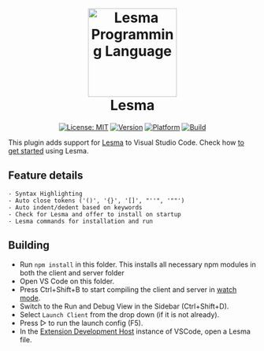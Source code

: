 <h1 align="center">
  <img src="docs/static/img/logo.svg" height="180px" style="height: 180px" alt="Lesma Programming Language" title="Lesma Programming Language">
  <br>
  Lesma
</h1>

<div align="center">

[![License: MIT](https://img.shields.io/github/license/alinalihassan/Lesma?color=yellow)](https://github.com/alinalihassan/Lesma/blob/main/LICENSE.txt)
[![Version](https://img.shields.io/github/v/release/alinalihassan/Lesma-vscode?color=brightgreen)](https://github.com/alinalihassan/Lesma/releases)
[![Platform](https://img.shields.io/badge/platforms-%20Linux%20|%20macOS-green.svg?color=lightgrey)](https://github.com/alinalihassan/Lesma/releases)
[![Build](https://img.shields.io/github/actions/workflow/status/alinalihassan/Lesma-vscode/Release)](https://github.com/alinalihassan/Lesma/actions/workflows/ci.yaml)

</div>

This plugin adds support for [Lesma](https://github.com/alinalihassan/Lesma) to Visual Studio Code.
Check how [to get started](https://lesma.org/docs/introduction/getting-started) using Lesma.

## Feature details

    - Syntax Highlighting
    - Auto close tokens ('()', '{}', '[]', "''", '""')
    - Auto indent/dedent based on keywords
    - Check for Lesma and offer to install on startup
    - Lesma commands for installation and run

## Building

- Run `npm install` in this folder. This installs all necessary npm modules in both the client and server folder
- Open VS Code on this folder.
- Press Ctrl+Shift+B to start compiling the client and server in [watch mode](https://code.visualstudio.com/docs/editor/tasks#:~:text=The%20first%20entry%20executes,the%20HelloWorld.js%20file.).
- Switch to the Run and Debug View in the Sidebar (Ctrl+Shift+D).
- Select `Launch Client` from the drop down (if it is not already).
- Press ▷ to run the launch config (F5).
- In the [Extension Development Host](https://code.visualstudio.com/api/get-started/your-first-extension#:~:text=Then%2C%20inside%20the%20editor%2C%20press%20F5.%20This%20will%20compile%20and%20run%20the%20extension%20in%20a%20new%20Extension%20Development%20Host%20window.) instance of VSCode, open a Lesma file.
